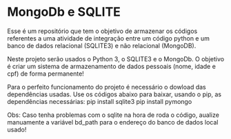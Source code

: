 # MongoDb e SQLITE
Esse é um repositório que tem o objetivo de armazenar os códigos referentes a uma atividade de integração entre um código python e um banco de dados relacional (SQLITE3) e não relacional (MongoDB). 

Neste projeto serão usados o Python 3, o SQLITE3 e o MongoDb. O objetivo é criar um sistema de armazenamento de dados pessoais (nome, idade e cpf) de forma permanente!

Para o perfeito funcionamento do projeto é necessário o dowload das dependências usadas. Use os códigos abaixo para baixar, usando o pip, as dependências necessárias:
pip install sqlite3
pip install pymongo

Obs: Caso tenha problemas com o sqlite na hora de roda o código, aualize manuamente a variável bd_path para o endereço do banco de dados local usado!
